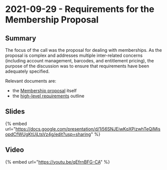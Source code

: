 # 2021-09-29 - Requirements for the Membership Proposal

## Summary

The focus of the call was the proposal for dealing with memberships. As the proposal is complex and addresses multiple inter-related concerns \(including account management, barcodes, and entitlement pricing\), the purpose of the discussion was to ensure that requirements have been adequately specified.

Relevant documents are:

* the [Membership proposal](https://docs.google.com/document/d/1mjmb-si95H_YK9qeNIhyTBfstGI-2NPAycz0y78GYGc/edit#) itself
* the [high-level requirements](https://docs.google.com/document/d/1vIz6vzM44d7wB9L2r2Q04Fv6bHdFZPZ-4D2Oot_xSP0/edit#) outline

## Slides

{% embed url="https://docs.google.com/presentation/d/1i56SNJEiwKqXPizwhTeQiMisopdCfWUgKtUjLtsVz4g/edit?usp=sharing" %}



## Video

{% embed url="https://youtu.be/qEfrnBFG-CA" %}





